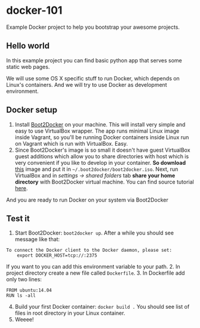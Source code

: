docker-101
==========

Example Docker project to help you bootstrap your awesome projects.


Hello world
-----------

In this example project you can find basic python app that serves some static web pages. 

We will use some OS X specific stuff to run Docker, which depends on Linux's containers. And we will try to use Docker 
as development environment.

Docker setup
------------

1. Install [Boot2Docker](https://github.com/boot2docker/osx-installer/releases) on your machine.
   This will install very simple and easy to use VirtualBox wrapper. The app runs minimal Linux image inside Vagrant, 
   so you'll be running Docker containers inside Linux run on Vagrant which is run with VirtualBox. Easy.
2. Since Boot2Docker's image is so small it doesn't have guest VirtualBox guest additions which allow you to share
   directories with host which is very convenient if you like to develop in your container. **So download** 
   [this](http://static.dockerfiles.io/boot2docker-v1.1.2-virtualbox-guest-additions-v4.3.12.iso) image and put it in
   `~/.boot2docker/boot2docker.iso`. Next, run VirtualBox and in *settings -> shared folders* tab **share your home
   directory** with Boot2Docker virtual machine. You can find source tutorial 
   [here](https://medium.com/boot2docker-lightweight-linux-for-docker/boot2docker-together-with-virtualbox-guest-additions-da1e3ab2465c).
   
And you are ready to run Docker on your system via Boot2Docker


Test it
-------

1. Start Boot2Docker: `boot2docker up`. After a while you should see message like that: 
```
To connect the Docker client to the Docker daemon, please set:
    export DOCKER_HOST=tcp://:2375
```
If you want to you can add this environment variable to your path.
2. In project directory create a new file called `Dockerfile`.
3. In Dockerfile add only two lines:
```
FROM ubuntu:14.04
RUN ls -all
```
4. Build your first Docker container: `docker build .` You should see list of files in root directory in your Linux 
   container.
5. Weeee!
 
